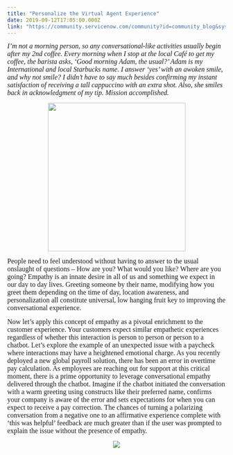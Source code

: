 ```yaml
---
title: "Personalize the Virtual Agent Experience"
date: 2019-09-12T17:05:00.000Z
link: "https://community.servicenow.com/community?id=community_blog&sys_id=794fd6dadb3b77cc190dfb243996199a"
---
```

<p><em><span style="font-family: symbol; font-size: 12pt;">I’m not a morning person, so any conversational-like activities usually begin after my 2nd coffee. Every morning when I stop at the local Café to get my coffee, the barista asks, ‘Good morning Adam, the usual?’ Adam is my International and local Starbucks name. I answer ‘yes’ with an awoken smile, and why not smile? I didn’t have to say much besides confirming my instant satisfaction of receiving a tall cappuccino with an extra shot. Also, she smiles back in acknowledgment of my tip. Mission accomplished.</span></em></p>
<p style="text-align: center;"><span style="font-family: symbol; font-size: 12pt;"><img style="max-width: 100%; max-height: 480px;" src="https://community.servicenow.com/d4080bf4db2244904819fb24399619e9.iix" width="317" height="343" /></span></p>
<p><span style="font-family: symbol; font-size: 12pt;">People need to feel understood without having to answer to the usual onslaught of questions – How are you? What would you like? Where are you going? Empathy is an innate desire in all of us and something we expect in our day to day lives. Greeting someone by their name, modifying how you greet them depending on the time of day, location awareness, and personalization all constitute universal, low hanging fruit key to improving the conversational experience.</span></p>
<p><span style="font-family: symbol; font-size: 12pt;">Now let’s apply this concept of empathy as a pivotal enrichment to the customer experience. Your customers expect similar empathetic experiences regardless of whether this interaction is person to person or person to a chatbot. Let’s explore the example of an unexpected issue with a paycheck where interactions may have a heightened emotional charge. As you recently deployed a new global payroll solution, there has been an error in overtime pay calculation. As employees are reaching out for support at this critical moment, there is a prime opportunity to leverage conversational empathy delivered through the chatbot. Imagine if the chatbot initiated the conversation with a warm greeting using constructs like their preferred name, confirms your company is aware of the error and sets expectations for when you can expect to receive a pay correction. The chances of turning a polarizing conversation from a negative one to an affirmative experience complete with ‘this was helpful’ feedback are much greater than if the user was prompted to explain the issue without the presence of empathy. </span></p>
<p style="text-align: center;"><span style="font-family: symbol; font-size: 12pt;"><img src="https://community.servicenow.com/b6fdbef8dbea04904819fb24399619e6.iix" /></span></p>